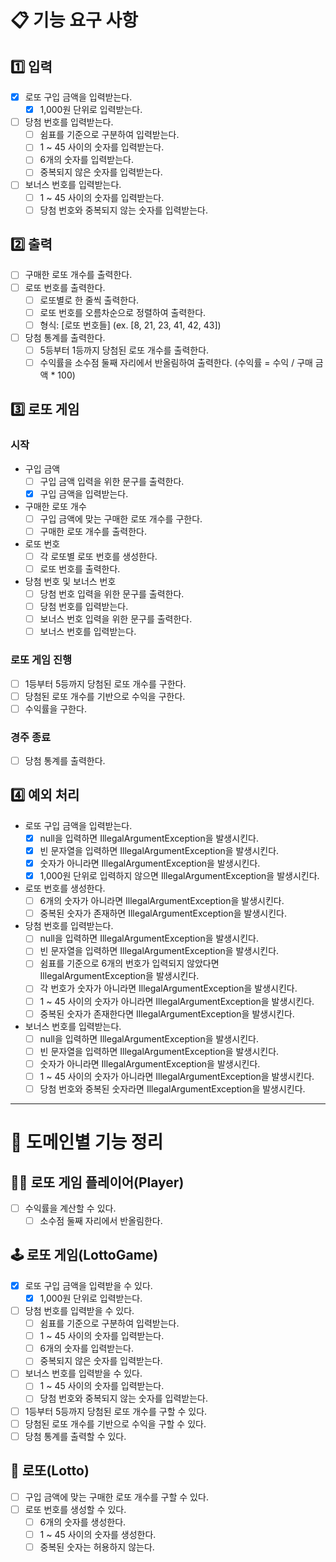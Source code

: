 # 📋 기능 요구 사항
## 1️⃣ 입력
- [X] 로또 구입 금액을 입력받는다.
    - [X] 1,000원 단위로 입력받는다.
- [ ] 당첨 번호를 입력받는다.
    - [ ] 쉼표를 기준으로 구분하여 입력받는다.
    - [ ] 1 ~ 45 사이의 숫자를 입력받는다.
    - [ ] 6개의 숫자를 입력받는다.
    - [ ] 중복되지 않은 숫자를 입력받는다.
- [ ] 보너스 번호를 입력받는다.
    - [ ] 1 ~ 45 사이의 숫자를 입력받는다.
    - [ ] 당첨 번호와 중복되지 않는 숫자를 입력받는다.

## 2️⃣ 출력
- [ ] 구매한 로또 개수를 출력한다.
- [ ] 로또 번호를 출력한다.
    - [ ] 로또별로 한 줄씩 출력한다.
    - [ ] 로또 번호를 오름차순으로 정렬하여 출력한다.
    - [ ] 형식: [로또 번호들] (ex. [8, 21, 23, 41, 42, 43])
- [ ] 당첨 통계를 출력한다.
    - [ ] 5등부터 1등까지 당첨된 로또 개수를 출력한다.
    - [ ] 수익률을 소수점 둘째 자리에서 반올림하여 출력한다. (수익률 = 수익 / 구매 금액 * 100)

## 3️⃣ 로또 게임
### 시작
- 구입 금액
    - [ ] 구입 금액 입력을 위한 문구를 출력한다.
    - [X] 구입 금액을 입력받는다.
- 구매한 로또 개수
    - [ ] 구입 금액에 맞는 구매한 로또 개수를 구한다.
    - [ ] 구매한 로또 개수를 출력한다.
- 로또 번호
    - [ ] 각 로또별 로또 번호를 생성한다.
    - [ ] 로또 번호를 출력한다.
- 당첨 번호 및 보너스 번호
    - [ ] 당첨 번호 입력을 위한 문구를 출력한다.
    - [ ] 당첨 번호를 입력받는다.
    - [ ] 보너스 번호 입력을 위한 문구를 출력한다.
    - [ ] 보너스 번호를 입력받는다.

### 로또 게임 진행
- [ ] 1등부터 5등까지 당첨된 로또 개수를 구한다.
- [ ] 당첨된 로또 개수를 기반으로 수익을 구한다.
- [ ] 수익률을 구한다.

### 경주 종료
- [ ] 당첨 통계를 출력한다.

## 4️⃣ 예외 처리
- 로또 구입 금액을 입력받는다.
    - [X] null을 입력하면 IllegalArgumentException을 발생시킨다.
    - [X] 빈 문자열을 입력하면 IllegalArgumentException을 발생시킨다.
    - [X] 숫자가 아니라면 IllegalArgumentException을 발생시킨다.
    - [X] 1,000원 단위로 입력하지 않으면 IllegalArgumentException을 발생시킨다.
- 로또 번호를 생성한다.
    - [ ] 6개의 숫자가 아니라면 IllegalArgumentException을 발생시킨다.
    - [ ] 중복된 숫자가 존재하면 IllegalArgumentException을 발생시킨다.
- 당첨 번호를 입력받는다.
    - [ ] null을 입력하면 IllegalArgumentException을 발생시킨다.
    - [ ] 빈 문자열을 입력하면 IllegalArgumentException을 발생시킨다.
    - [ ] 쉼표를 기준으로 6개의 번호가 입력되지 않았다면 IllegalArgumentException을 발생시킨다.
    - [ ] 각 번호가 숫자가 아니라면 IllegalArgumentException을 발생시킨다.
    - [ ] 1 ~ 45 사이의 숫자가 아니라면 IllegalArgumentException을 발생시킨다.
    - [ ] 중복된 숫자가 존재한다면 IllegalArgumentException을 발생시킨다.
- 보너스 번호를 입력받는다.
    - [ ] null을 입력하면 IllegalArgumentException을 발생시킨다.
    - [ ] 빈 문자열을 입력하면 IllegalArgumentException을 발생시킨다.
    - [ ] 숫자가 아니라면 IllegalArgumentException을 발생시킨다.
    - [ ] 1 ~ 45 사이의 숫자가 아니라면 IllegalArgumentException을 발생시킨다.
    - [ ] 당첨 번호와 중복된 숫자라면 IllegalArgumentException을 발생시킨다.

---

# 📂 도메인별 기능 정리

## 🙎‍♂️ 로또 게임 플레이어(Player)
- [ ] 수익률을 계산할 수 있다.
    - [ ] 소수점 둘째 자리에서 반올림한다.

## 🕹️ 로또 게임(LottoGame)
- [X] 로또 구입 금액을 입력받을 수 있다.
    - [X] 1,000원 단위로 입력받는다.
- [ ] 당첨 번호를 입력받을 수 있다.
    - [ ] 쉼표를 기준으로 구분하여 입력받는다.
    - [ ] 1 ~ 45 사이의 숫자를 입력받는다.
    - [ ] 6개의 숫자를 입력받는다.
    - [ ] 중복되지 않은 숫자를 입력받는다.
- [ ] 보너스 번호를 입력받을 수 있다.
    - [ ] 1 ~ 45 사이의 숫자를 입력받는다.
    - [ ] 당첨 번호와 중복되지 않는 숫자를 입력받는다.
- [ ] 1등부터 5등까지 당첨된 로또 개수를 구할 수 있다.
- [ ] 당첨된 로또 개수를 기반으로 수익을 구할 수 있다.
- [ ] 당첨 통계를 출력할 수 있다.

## 📝 로또(Lotto)
- [ ] 구입 금액에 맞는 구매한 로또 개수를 구할 수 있다.
- [ ] 로또 번호를 생성할 수 있다.
    - [ ] 6개의 숫자를 생성한다.
    - [ ] 1 ~ 45 사이의 숫자를 생성한다.
    - [ ] 중복된 숫자는 허용하지 않는다.